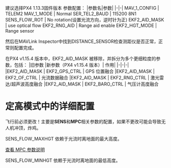 建议选择PX4 1.13.3固件版本
参数配置：
|参数名|参数|
|-|-|
MAV_1_CONFIG  |    TELEM2
MAV_1_MODE    |    Normal
SER_TEL2_BAUD |    115200 8N1
SENS_FLOW_ROT |    No rotation(设置光流方向，逆时针为正)
EKF2_AID_MASK |    use optical flow
EKF2_RNG_AID  |    Range aid enable
EKF2_HGT_MODE |    Range sensor

然后在MAVLink Inspector中找到DISTANCE_SENSOR检查测距仪是否正常，正常则配置完成。


在PX4 v1.15.4 版本中，EKF2_AID_MASK 被移除，并拆分为多个更细粒度的参数，包括：
|旧参数	        |新参数（PX4 v1.15.4 版本）| 作用|
|-|-|-|
|EKF2_AID_MASK  |  EKF2_GPS_CTRL     |       GPS 位置融合
|EKF2_AID_MASK  |  EKF2_OF_CTRL      |       光流数据融合
|EKF2_AID_MASK	|  EKF2_RNG_CTRL     |       激光雷达/超声波高度融合
|EKF2_AID_MASK 	|  EKF2_BARO_CTRL    |       气压计高度融合

# 定高模式中的详细配置
飞行前必须更改！主要是**SENS**和**MPC**相关参数的配置，如果不更改可能会导致无人机冲顶，炸鸡。

SENS_FLOW_MAXHGT    依赖于光流时离地面的最大高度。

[查看 MPC 参数说明](主控/px4/MPC相关.md#mpc-参数说明)

SENS_FLOW_MINHGT     依赖于光流时离地面的最低高度。







